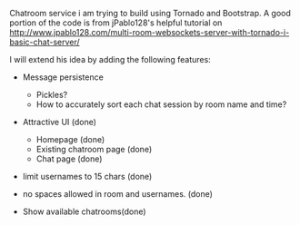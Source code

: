 Chatroom service i am trying to build using Tornado and Bootstrap. A good portion of the code is from jPablo128's helpful tutorial on http://www.jpablo128.com/multi-room-websockets-server-with-tornado-i-basic-chat-server/ 

I will extend his idea by adding the following features:

- Message persistence
	- Pickles?
	- How to accurately sort each chat session by room name and time?
	

- Attractive UI (done)
	- Homepage (done)
	- Existing chatroom page (done)
	- Chat page (done)

- limit usernames to 15 chars (done)

- no spaces allowed in room and usernames. (done)

- Show available chatrooms(done)




